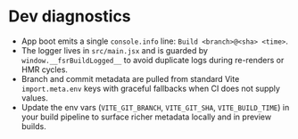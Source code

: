 # Dev diagnostics

- App boot emits a single `console.info` line: `Build <branch>@<sha> <time>`.
- The logger lives in `src/main.jsx` and is guarded by `window.__fsrBuildLogged__` to avoid duplicate logs during re-renders or HMR cycles.
- Branch and commit metadata are pulled from standard Vite `import.meta.env` keys with graceful fallbacks when CI does not supply values.
- Update the env vars (`VITE_GIT_BRANCH`, `VITE_GIT_SHA`, `VITE_BUILD_TIME`) in your build pipeline to surface richer metadata locally and in preview builds.
